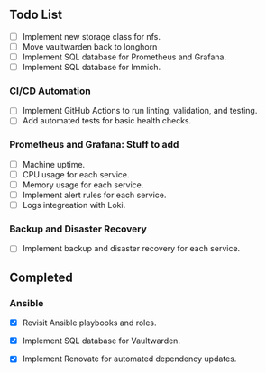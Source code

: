 ## Todo List

- [ ] Implement new storage class for nfs.
- [ ] Move vaultwarden back to longhorn
- [ ] Implement SQL database for Prometheus and Grafana.
- [ ] Implement SQL database for Immich.

### CI/CD Automation

- [ ] Implement GitHub Actions to run linting, validation, and testing.
- [ ] Add automated tests for basic health checks.

### Prometheus and Grafana: Stuff to add

- [ ] Machine uptime.
- [ ] CPU usage for each service.
- [ ] Memory usage for each service.
- [ ] Implement alert rules for each service.
- [ ] Logs integreation with Loki.

### Backup and Disaster Recovery

- [ ] Implement backup and disaster recovery for each service.

## Completed

### Ansible

- [x] Revisit Ansible playbooks and roles.

- [x] Implement SQL database for Vaultwarden.
- [x] Implement Renovate for automated dependency updates.
